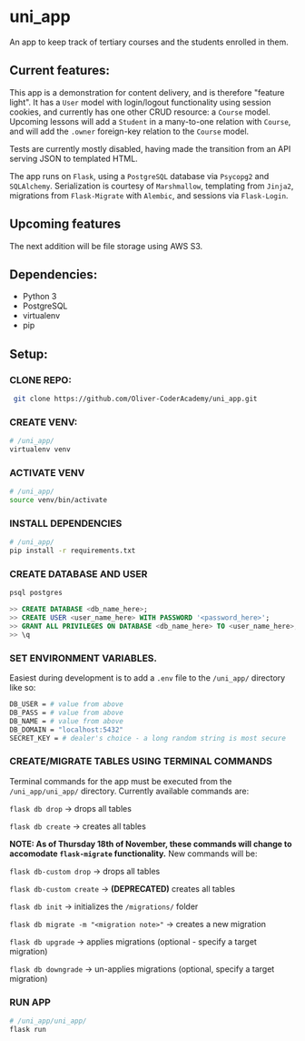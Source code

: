 # uni_app
An app to keep track of tertiary courses and the students enrolled in them.

## Current features:
This app is a demonstration for content delivery, and is therefore "feature light". It has a `User` model with login/logout functionality using session cookies, and currently has one other CRUD resource: a `Course` model. Upcoming lessons will add a `Student` in a many-to-one relation with `Course`, and will add the `.owner` foreign-key relation to the `Course` model.

Tests are currently mostly disabled, having made the transition from an API serving JSON to templated HTML. 

The app runs on `Flask`, using a `PostgreSQL` database via `Psycopg2` and `SQLAlchemy`. Serialization is courtesy of `Marshmallow`, templating from `Jinja2`, migrations from `Flask-Migrate` with `Alembic`, and sessions via `Flask-Login`.

## Upcoming features
The next addition will be file storage using AWS S3. 

## Dependencies:
* Python 3
* PostgreSQL
* virtualenv
* pip

## Setup:
### CLONE REPO:
```bash
 git clone https://github.com/Oliver-CoderAcademy/uni_app.git
 ```

### CREATE VENV:
```bash
# /uni_app/
virtualenv venv
```

### ACTIVATE VENV
```bash
# /uni_app/
source venv/bin/activate
```

### INSTALL DEPENDENCIES
```bash
# /uni_app/
pip install -r requirements.txt
```

### CREATE DATABASE AND USER
```SQL
psql postgres

>> CREATE DATABASE <db_name_here>;
>> CREATE USER <user_name_here> WITH PASSWORD '<password_here>';
>> GRANT ALL PRIVILEGES ON DATABASE <db_name_here> TO <user_name_here>;
>> \q
```

### SET ENVIRONMENT VARIABLES. 
Easiest during development is to add a `.env` file to the `/uni_app/` directory like so:
```bash
DB_USER = # value from above
DB_PASS = # value from above
DB_NAME = # value from above
DB_DOMAIN = "localhost:5432"
SECRET_KEY = # dealer's choice - a long random string is most secure
```

### CREATE/MIGRATE TABLES USING TERMINAL COMMANDS

Terminal commands for the app must be executed from the `/uni_app/uni_app/` directory. Currently available commands are:

`flask db drop` -> drops all tables 

`flask db create` -> creates all tables

**NOTE: As of Thursday 18th of November, these commands will change to accomodate `flask-migrate` functionality.** New commands will be:

`flask db-custom drop` -> drops all tables

`flask db-custom create` -> **(DEPRECATED)** creates all tables

`flask db init` -> initializes the `/migrations/` folder

`flask db migrate -m "<migration note>"` -> creates a new migration

`flask db upgrade` -> applies migrations (optional - specify a target migration)

`flask db downgrade` -> un-applies migrations (optional, specify a target migration)

### RUN APP 
```bash
# /uni_app/uni_app/
flask run
``` 

